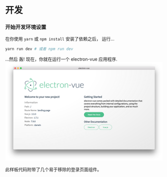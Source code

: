 # 开发

### 开始开发环境设置

在你使用 `yarn` 或 `npm install` 安装了依赖之后， 运行...

```bash
yarn run dev # 或者 npm run dev
```

...然后 轰! 现在，你就在运行一个 electron-vue 应用程序.
![](../images/landing-page.jpg)

此样板代码附带了几个易于移除的登录页面组件。
